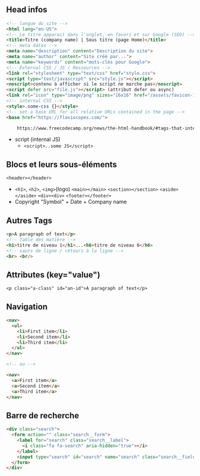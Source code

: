 ## Head infos
```html
<!-- langue du site -->
<html lang="en-US">
<!-- Le titre apparait dans l'onglet, en favori et sur Google (SEO) -->
<title>Titre (company name) | Sous titre (page Home)</title>
<!-- meta datas -->
<meta name="description" content="Description du site">
<meta name="author" content="Site créé par...">
<meta name="keywords" content="mots-clés pour Google">
<!-- External CSS / JS / Ressources -->
<link rel="stylesheet" type="text/css" href="style.css">
<script type="text/javascript" src="style.js"></script>
<noscript>contenu à afficher si le script ne marche pas</noscript>
<script defer src="file.js"></script> (attribut defer ou async)
<link rel="icon" type="image/png" sizes="16x16" href="/assets/favicon-16x16.png">
<!-- internal CSS -->
<style>.some-css {}</style>
<!-- set a base URL for all relative URLs contained in the page -->
<base href="https://flaviocopes.com/">

    https://www.freecodecamp.org/news/the-html-handbook/#tags-that-interact-with-text
```

  - script (internal JS)
    - ```<script>..some JS</script>```
    
    
    
## Blocs et leurs sous-éléments
`<header></header>`
  - `<h1>`, `<h2>`, `<img>`(logo)
`<main></main>`
`<section></section>`
`<aside></aside>`
`<div><div>`
`<footer></footer>`      
  - Copyright "Symbol" + Date + Company name
  
## Autres Tags
```html
<p>A paragraph of text</p>
<!-- Table des matière -->
<h1>titre de niveau 1</h1>...<h6>titre de niveau 6</h6>
<!-- sauts de ligne / retours à la ligne -->
<br> <br/>
```

## Attributes (key="value")
```
<p class="a-class" id="an-id">A paragraph of text</p>
```

## Navigation
```html
<nav>
  <ul>
    <li>First item</li>
    <li>Second item</li>
    <li>Third item</li>
  </ul>
</nav>

<!-- ou -->

<nav>
  <a>First item</a>
  <a>Second item</a>
  <a>Third item</a>
</nav>
```

## Barre de recherche
```html
<div class="search">
  <form action="" class="search__form">
    <label for="search" class="search__label">
      <i class="fa fa-search" aria-hidden="true"></i>
    </label>
    <input type="search" id="search" name="search" class="search__field" placeholder="Rechercher">
  </form>
</div>
